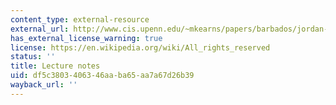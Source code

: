 ```yaml
---
content_type: external-resource
external_url: http://www.cis.upenn.edu/~mkearns/papers/barbados/jordan-tut.pdf
has_external_license_warning: true
license: https://en.wikipedia.org/wiki/All_rights_reserved
status: ''
title: Lecture notes
uid: df5c3803-4063-46aa-ba65-aa7a67d26b39
wayback_url: ''
---
```

